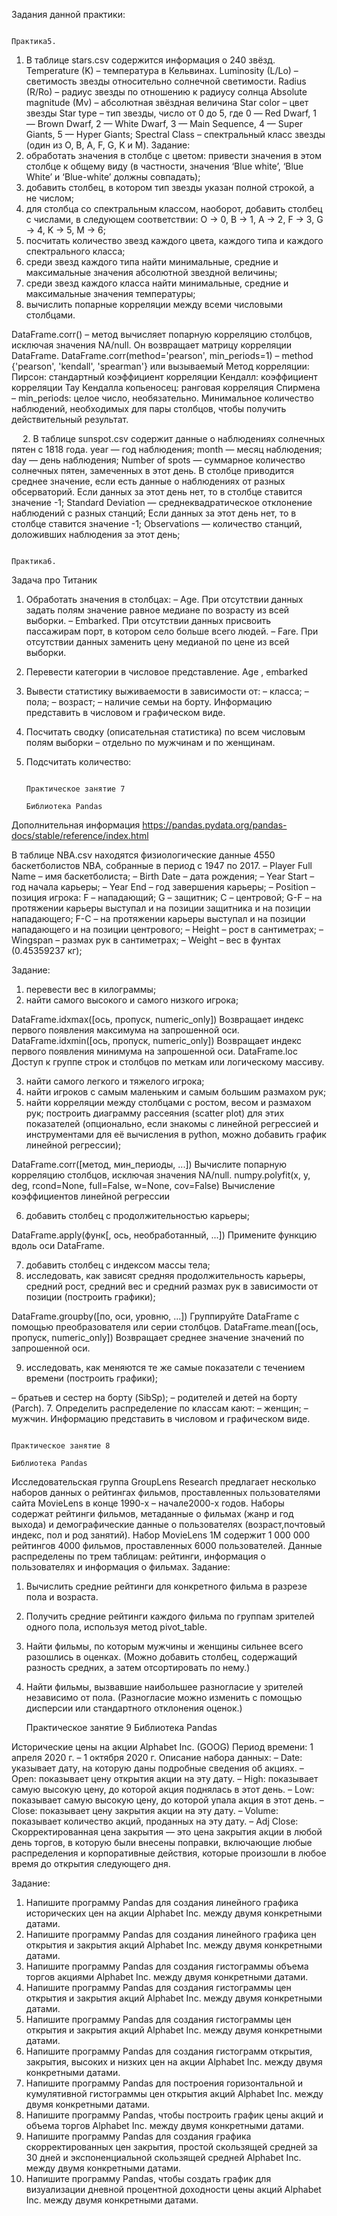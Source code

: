 Задания данной практики:

                                                                    Практика5.
1. В таблице stars.csv содержится информация о 240 звёзд.
Temperature (K) – температура в Кельвинах.
Luminosity (L/Lo) – cветимость звезды относительно солнечной светимости.
Radius (R/Ro) – радиус звезды по отношению к радиусу солнца
Absolute magnitude (Mv) – абсолютная звёздная величина
Star color – цвет звезды
Star type – тип звезды, число от 0 до 5, где
0 — Red Dwarf,
1 — Brown Dwarf,
2 — White Dwarf,
3 — Main Sequence,
4 — Super Giants,
5 — Hyper Giants;
Spectral Class – спектральный класс звезды (один из O, B, A, F, G, K и M).
Задание:
1. обработать значения в столбце с цветом: привести значения в этом столбце к общему виду (в частности, значения ‘Blue white’, ‘Blue White’ и ‘Blue-white’ должны совпадать);
2. добавить столбец, в котором тип звезды указан полной строкой, а не числом;
3. для столбца со спектральным классом, наоборот, добавить столбец с числами, в следующем соответствии:
O → 0,
B → 1,
A → 2,
F → 3,
G → 4,
K → 5,
M → 6;
4. посчитать количество звезд каждого цвета, каждого типа и каждого спектрального класса;
5. среди звезд каждого типа найти минимальные, средние и максимальные значения абсолютной звездной величины;
6. среди звезд каждого класса найти минимальные, средние и максимальные значения температуры;
7. вычислить попарные корреляции между всеми числовыми столбцами.


DataFrame.corr() – метод вычисляет попарную корреляцию столбцов, исключая значения NA/null. Он возвращает матрицу корреляции DataFrame.
DataFrame.corr(method='pearson', min_periods=1)
– method {'pearson', 'kendall', 'spearman'} или вызываемый
Метод корреляции:
Пирсон: стандартный коэффициент корреляции
Кендалл: коэффициент корреляции Тау Кендалла
копьеносец: ранговая корреляция Спирмена
– min_periods: целое число, необязательно. Минимальное количество наблюдений, необходимых для пары столбцов, чтобы получить действительный результат.


 
2. В таблице sunspot.csv содержит данные о наблюдениях солнечных пятен с 1818 года.
year — год наблюдения;
month — месяц наблюдения;
day — день наблюдения;
Number of spots — суммарное количество солнечных пятен, замеченных в этот день. В столбце приводится среднее значение, если есть данные о наблюдениях от разных обсерваторий. Если данных за этот день нет, то в столбце ставится значение -1;
Standard Deviation — среднеквадратическое отклонение наблюдений с разных станций; Если данных за этот день нет, то в столбце ставится значение -1;
Observations — количество станций, доложивших наблюдения за этот день;

                                                                            Практика6.
Задача про Титаник
1.  Обработать значения в столбцах:
– Age. При отсутствии данных задать полям значение равное медиане по возрасту из всей выборки.
– Embarked. При отсутствии данных присвоить пассажирам порт, в котором село больше всего людей.
– Fare. При отсутствии данных заменить цену медианой по цене из всей выборки.
2. Перевести категории в числовое представление. Age , embarked
3. Вывести статистику выживаемости в зависимости от:
– класса;
– пола;
– возраст;
– наличие семьи на борту.
Информацию представить в числовом и графическом виде.
4. Посчитать сводку (описательная статистика) по всем числовым полям выборки – отдельно по мужчинам и по женщинам.
5. Подсчитать количество:

                                                                              Практическое занятие 7
                                                                                Библиотека Pandas

Дополнительная информация
https://pandas.pydata.org/pandas-docs/stable/reference/index.html

В таблице NBA.csv находятся физиологические данные 4550 баскетболистов NBA, собранные в период с 1947 по 2017.
– Player Full Name – имя баскетболиста;
– Birth Date – дата рождения;
– Year Start – год начала карьеры;
– Year End – год завершения карьеры;
– Position – позиция игрока:
F – нападающий;
G – защитник;
C – центровой;
G-F – на протяжении карьеры выступал и на позиции защитника и на позиции нападающего;
F-C – на протяжении карьеры выступал и на позиции нападающего и на позиции центрового;
– Height – рост в сантиметрах;
– Wingspan – размах рук в сантиметрах;
– Weight – вес в фунтах (0.45359237 кг);

Задание:
1. перевести вес в килограммы;
2. найти самого высокого и самого низкого игрока;

DataFrame.idxmax([ось, пропуск, numeric_only])	Возвращает индекс первого появления максимума на запрошенной оси.
DataFrame.idxmin([ось, пропуск, numeric_only])
Возвращает индекс первого появления минимума на запрошенной оси.
DataFrame.loc
Доступ к группе строк и столбцов по меткам или логическому массиву.

3. найти самого легкого и тяжелого игрока;
4. найти игроков с самым маленьким и самым большим размахом рук;
5. найти корреляции между столбцами с ростом, весом и размахом рук; построить диаграмму рассеяния (scatter plot) для этих показателей (опционально, если знакомы с линейной регрессией и инструментами для её вычисления в python, можно добавить график линейной регрессии);

DataFrame.corr([метод, мин_периоды, ...])
Вычислите попарную корреляцию столбцов, исключая значения NA/null.
numpy.polyfit(x, y, deg, rcond=None, full=False, w=None, cov=False)	Вычисление коэффициентов линейной регрессии

6. добавить столбец с продолжительностью карьеры;

DataFrame.apply(функ[, ось, необработанный, ...])
Примените функцию вдоль оси DataFrame.

7. добавить столбец с индексом массы тела;
8. исследовать, как зависят средняя продолжительность карьеры, средний рост, средний вес и средний размах рук в зависимости от позиции (построить графики);

DataFrame.groupby([по, оси, уровню, ...])
Группируйте DataFrame с помощью преобразователя или серии столбцов.
DataFrame.mean([ось, пропуск, numeric_only])	Возвращает среднее значение значений по запрошенной оси.

9. исследовать, как меняются те же самые показатели с течением времени (построить графики);

– братьев и сестер на борту (SibSp);
– родителей и детей на борту (Parch).
7. Определить распределение по классам кают:
– женщин;
– мужчин.
Информацию представить в числовом и графическом виде.

                                                                                Практическое занятие 8
                                                                                  Библиотека Pandas

Исследовательская группа GroupLens Research предлагает несколько наборов данных о рейтингах фильмов, проставленных пользователями сайта MovieLens в конце 1990-х – начале2000-х годов. Наборы содержат рейтинги фильмов, метаданные о фильмах (жанр и год выхода) и демографические данные о пользователях (возраст,почтовый индекс, пол и род занятий).
Набор MovieLens 1M содержит 1 000 000 рейтингов 4000 фильмов, проставленных 6000 пользователей. Данные распределены по трем таблицам: рейтинги, информация о пользователях и информация о фильмах.
Задание:
1. Вычислить средние рейтинги для конкретного фильма в разрезе пола и возраста.
2. Получить средние рейтинги каждого фильма по группам зрителей одного пола, используя метод pivot_table.
3. Найти фильмы, по которым мужчины и женщины сильнее всего разошлись в оценках. (Можно добавить столбец, содержащий разность средних, а затем отсортировать по нему.)
4. Найти фильмы, вызвавшие наибольшее разногласие у зрителей независимо от пола. (Разногласие можно изменить с помощью дисперсии или стандартного отклонения оценок.)

   Практическое занятие 9
   Библиотека Pandas

Исторические цены на акции Alphabet Inc. (GOOG)
Период времени: 1 апреля 2020 г. – 1 октября 2020 г.
Описание набора данных:
– Date: указывает дату, на которую даны подробные сведения об акциях.
– Open: показывает цену открытия акции на эту дату.
– High: показывает самую высокую цену, до которой акция поднялась в этот день.
– Low: показывает самую высокую цену, до которой упала акция в этот день.
– Close: показывает цену закрытия акции на эту дату.
– Volume: показывает количество акций, проданных на эту дату.
– Adj Close: Скорректированная цена закрытия — это цена закрытия акции в любой день торгов, в которую были внесены поправки, включающие любые распределения и корпоративные действия, которые произошли в любое время до открытия следующего дня.

Задание:
1. Напишите программу Pandas для создания линейного графика исторических цен на акции Alphabet Inc. между двумя конкретными датами.
2. Напишите программу Pandas для создания линейного графика цен открытия и закрытия акций Alphabet Inc. между двумя конкретными датами.
3. Напишите программу Pandas для создания гистограммы объема торгов акциями Alphabet Inc. между двумя конкретными датами.
4. Напишите программу Pandas для создания гистограммы цен открытия и закрытия акций Alphabet Inc. между двумя конкретными датами.
5. Напишите программу Pandas для создания гистограммы цен открытия и закрытия акций Alphabet Inc. между двумя конкретными датами.
6. Напишите программу Pandas для создания гистограмм открытия, закрытия, высоких и низких цен на акции Alphabet Inc. между двумя конкретными датами. 
7. Напишите программу Pandas для построения горизонтальной и кумулятивной гистограммы цен открытия акций Alphabet Inc. между двумя конкретными датами.
8. Напишите программу Pandas, чтобы построить график цены акций и объема торгов Alphabet Inc. между двумя конкретными датами.
9. Напишите программу Pandas для создания графика скорректированных цен закрытия, простой скользящей средней за 30 дней и экспоненциальной скользящей средней Alphabet Inc. между двумя конкретными датами.
10. Напишите программу Pandas, чтобы создать график для визуализации дневной процентной доходности цены акций Alphabet Inc. между двумя конкретными датами.

